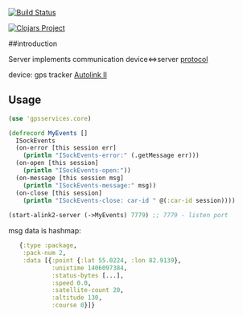 [![Build Status](https://travis-ci.org/seryh/gpsservices.svg?branch=master)](https://travis-ci.org/seryh/gpsservices)

[![Clojars Project](https://img.shields.io/clojars/v/gpsservices.svg)](https://clojars.org/gpsservices)

##introduction

Server implements communication device<=>server [protocol](https://docs.google.com/spreadsheets/d/15s-2ZbqOQ1bZvAtFFm9sIEuKy3jbJzxdeynp72sjoYU/edit#gid=3) 

device: gps tracker [Autolink II](http://tn-group.net/index.php?route=product/product&path=25_29&product_id=68)

## Usage

```clojure
(use 'gpsservices.core)

(defrecord MyEvents []
  ISockEvents
  (on-error [this session err]
    (println "ISockEvents-error:" (.getMessage err)))
  (on-open [this session]
    (println "ISockEvents-open:"))
  (on-message [this session msg]
    (println "ISockEvents-message:" msg))
  (on-close [this session]
    (println "ISockEvents-close: car-id " @(:car-id session))))
    
(start-alink2-server (->MyEvents) 7779) ;; 7779 - listen port
````


msg data is hashmap:

```clojure
   {:type :package,
    :pack-num 2,
    :data [{:point {:lat 55.0224, :lon 82.9139},
            :unixtime 1406097384,
            :status-bytes [...],
            :speed 0.0,
            :satellite-count 20,
            :altitude 130,
            :course 0}]}
````

